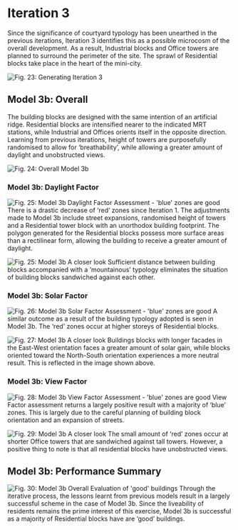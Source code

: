 # Iteration 3
Since the significance of courtyard typology has been unearthed in the previous iterations, Iteration 3 identifies this as a possible microcosm of the overall development. As a result, Industrial blocks and Office towers are planned to surround the perimeter of the site. The sprawl of Residential blocks take place in the heart of the mini-city. 

![Fig. 23: Generating Iteration 3](imgs/Iteration3.jpg)

## Model 3b: Overall
The building blocks are designed with the same intention of an artificial ridge. Residential blocks are intensified nearer to the indicated MRT stations, while Industrial and Offices orients itself in the opposite direction. Learning from previous iterations, height of towers are purposefully randomised to allow for ‘breathability’, while allowing a greater amount of daylight and unobstructed views.

![Fig. 24: Overall Model 3b](imgs/Iteration3b_Overall.jpg)

### Model 3b: Daylight Factor
![Fig. 25: Model 3b Daylight Factor Assessment - 'blue' zones are good](imgs/Iteration3b_Daylight_factor.jpg)
There is a drastic decrease of ‘red’ zones since Iteration 1. The adjustments made to Model 3b include street expansions, randomised height of towers and a Residential tower block with an unorthodox building footprint. The polygon generated for the Residential blocks possess more surface areas than a rectilinear form, allowing the building to receive a greater amount of daylight. 

![Fig. 25: Model 3b A closer look](imgs/Iteration3b_Zoom_Daylight_factor.jpg)
Sufficient distance between building blocks accompanied with a ‘mountainous’ typology eliminates the situation of building blocks sandwiched against each other.

### Model 3b: Solar Factor
![Fig. 26: Model 3b Solar Factor Assessment - 'blue' zones are good](imgs/Iteration3b_Solar_factor.jpg)
A similar outcome as a result of the building typology adopted is seen in Model 3b. The ‘red’ zones occur at higher storeys of Residential blocks. 

![Fig. 27: Model 3b A closer look](imgs/Iteration3b_Zoom_Solar_factor.jpg)
Buildings blocks with longer facades in the East-West orientation faces a greater amount of solar gain, while blocks oriented toward the North-South orientation experiences a more neutral result. This is reflected in the image shown above. 

### Model 3b: View Factor
![Fig. 28: Model 3b View Factor Assessment - 'blue' zones are good](imgs/Iteration3b_View_factor.jpg)
View Factor assessment returns a largely positive result with a majority of ‘blue’ zones. This is largely due to the careful planning of building block orientation and an expansion of streets. 

![Fig. 29: Model 3b A closer look](imgs/Iteration3b_Zoom_View_factor.jpg)
The small amount of ‘red’ zones occur at shorter Office towers that are sandwiched against tall towers. However, a positive thing to note is that all residential blocks have unobstructed views. 

## Model 3b: Performance Summary
![Fig. 30: Model 3b Overall Evaluation of 'good' buildings](imgs/Iteration3b_Good_Building.jpg)
Through the iterative process, the lessons learnt from previous models result in a largely successful scheme in the case of Model 3b. Since the liveability of residents remains the prime interest of this exercise, Model 3b is successful as a majority of Residential blocks have are ‘good’ buildings. 


